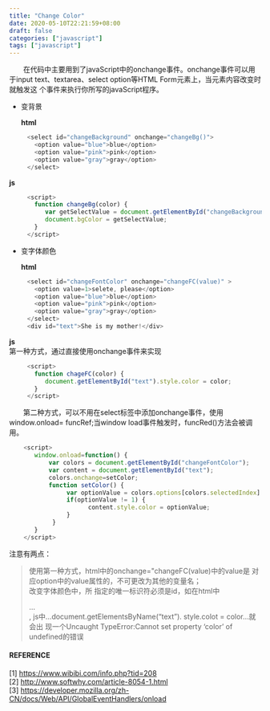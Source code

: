 ```yaml
---
title: "Change Color"
date: 2020-05-10T22:21:59+08:00
draft: false
categories: ["javascript"]
tags: ["javascript"]
---
```


&emsp;&emsp;在代码中主要用到了javaScript中的onchange事件。onchange事件可以用于input text、textarea、select option等HTML Form元素上，当元素内容改变时就触发这 个事件来执行你所写的javaScript程序。  
* 变背景

   **html**
```javascript
     <select id="changeBackground" onchange="changeBg()">
       <option value="blue">blue</option>
       <option value="pink">pink</option>
       <option value="gray">gray</option>
     </select>
```
   **js**
```javascript
     <script>
       function changeBg(color) {
          var getSelectValue = document.getElementById("changeBackground").value;
          document.bgColor = getSelectValue;
       }
     </script>
```
* 变字体颜色

    **html**
```javascript
     <select id="changeFontColor" onchange="changeFC(value)" >
       <option value=1>selete, please</option>
       <option value="blue">blue</option>
       <option value="pink">pink</option>
       <option value="gray">gray</option>
     </select>
     <div id="text">She is my mother!</div>
```
  **js**  
    第一种方式，通过直接使用onchange事件来实现
```javascript
     <script>
       function chageFC(color) {
          document.getElementById("text").style.color = color; 
       }
     </script>
```

&emsp;&emsp;第二种方式，可以不用在select标签中添加onchange事件，使用window.onload= funcRef;当window load事件触发时，funcRed()方法会被调用。
```javascript
    <script>
       window.onload=function() {
           var colors = document.getElementById("changeFontColor");
           var content = document.getElementById("text");
           colors.onchange=setColor;
           function setColor() {
                var optionValue = colors.options[colors.selectedIndex].value;
                if(optionValue != 1) {
                      content.style.color = optionValue;
                }
            }
       } 
    </script>
```
注意有两点：  
> 使用第一种方式，html中的onchange="changeFC(value)中的value是 对应option中的value属性的，不可更改为其他的变量名；  
> 改变字体颜色中，所 指定的唯一标识符必须是id，如在html中<div class="text">…</div>, js中…document.getElementsByName(“text”). style.colot = color…就会出 现一个Uncaught TypeError:Cannot set property ‘color’ of undefined的错误

#### REFERENCE  

[1] https://www.wibibi.com/info.php?tid=208  
[2] http://www.softwhy.com/article-8054-1.html  
[3] https://developer.mozilla.org/zh-CN/docs/Web/API/GlobalEventHandlers/onload

